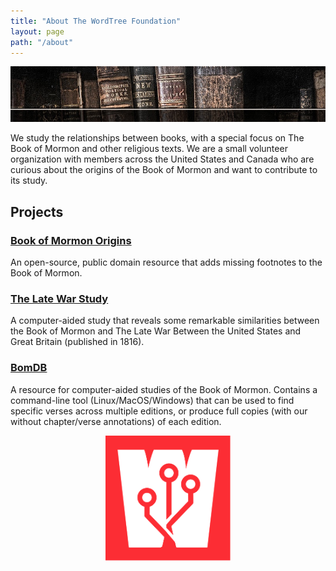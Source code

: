 ```yaml
---
title: "About The WordTree Foundation"
layout: page
path: "/about"
---
```


![books](./books.jpg)

We study the relationships between books, with a special focus on The Book of Mormon and other religious texts. We are a small volunteer organization with members across the United States and Canada who are curious about the origins of the Book of Mormon and want to contribute to its study.

## Projects

### [Book of Mormon Origins](https://www.bookofmormonorigins.com)
An open-source, public domain resource that adds missing footnotes to the Book of Mormon.

### [The Late War Study](http://wordtree.org/the-late-war)
A computer-aided study that reveals some remarkable similarities between the Book of Mormon and The Late War Between the United States and Great Britain (published in 1816).

### [BomDB](https://github.com/wordtreefoundation/bomdb)
A resource for computer-aided studies of the Book of Mormon. Contains a command-line tool (Linux/MacOS/Windows) that can be used to find specific verses across multiple editions, or produce full copies (with our without chapter/verse annotations) of each edition.

<div align="center">
  <img src="./wordtree.svg" width="200" />
</div>
